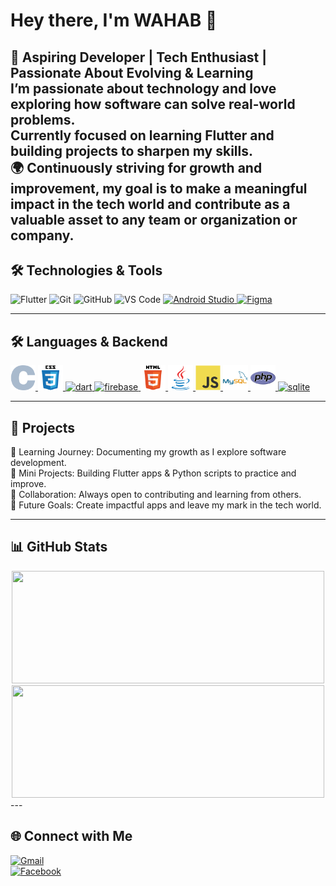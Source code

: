 # Hey there, I'm WAHAB 👋

🚀 Aspiring Developer | Tech Enthusiast | Passionate About Evolving & Learning <br/>
I’m passionate about technology and love exploring how software can solve real-world problems.  
Currently focused on learning Flutter  and building  projects to sharpen my skills.  
🌍 Continuously striving for growth and improvement, my goal is to make a meaningful impact in the tech world and contribute as a valuable asset to any team or organization or company.
---

## 🛠️ Technologies & Tools
![Flutter](https://img.shields.io/badge/Flutter-02569B?logo=flutter&logoColor=white&style=for-the-badge)
![Git](https://img.shields.io/badge/Git-F05032?logo=git&logoColor=white&style=for-the-badge)
![GitHub](https://img.shields.io/badge/GitHub-181717?logo=github&logoColor=white&style=for-the-badge)
![VS Code](https://img.shields.io/badge/VS%20Code-0078D4?logo=visual-studio-code&logoColor=white&style=for-the-badge)
<a href="https://developer.android.com/studio" target="_blank">
  <img src="https://img.shields.io/badge/Android%20Studio-3DDC84?logo=android-studio&logoColor=white&style=for-the-badge" alt="Android Studio" />
</a>
<a href="https://www.figma.com/" target="_blank">
  <img src="https://img.shields.io/badge/Figma-F24E1E?logo=figma&logoColor=white&style=for-the-badge" alt="Figma" />
</a>

---
## 🛠️ Languages & Backend 

<p align="left"> <a href="https://www.cprogramming.com/" target="_blank" rel="noreferrer"> <img src="https://raw.githubusercontent.com/devicons/devicon/master/icons/c/c-original.svg" alt="c" width="40" height="40"/> </a> <a href="https://www.w3schools.com/css/" target="_blank" rel="noreferrer"> <img src="https://raw.githubusercontent.com/devicons/devicon/master/icons/css3/css3-original-wordmark.svg" alt="css3" width="40" height="40"/> </a> <a href="https://dart.dev" target="_blank" rel="noreferrer"> <img src="https://www.vectorlogo.zone/logos/dartlang/dartlang-icon.svg" alt="dart" width="40" height="40"/> </a> <a href="https://firebase.google.com/" target="_blank" rel="noreferrer"> <img src="https://www.vectorlogo.zone/logos/firebase/firebase-icon.svg" alt="firebase" width="40" height="40"/> </a> <a href="https://www.w3.org/html/" target="_blank" rel="noreferrer"> <img src="https://raw.githubusercontent.com/devicons/devicon/master/icons/html5/html5-original-wordmark.svg" alt="html5" width="40" height="40"/> </a> <a href="https://www.java.com" target="_blank" rel="noreferrer"> <img src="https://raw.githubusercontent.com/devicons/devicon/master/icons/java/java-original.svg" alt="java" width="40" height="40"/> </a> <a href="https://developer.mozilla.org/en-US/docs/Web/JavaScript" target="_blank" rel="noreferrer"> <img src="https://raw.githubusercontent.com/devicons/devicon/master/icons/javascript/javascript-original.svg" alt="javascript" width="40" height="40"/> </a> <a href="https://www.mysql.com/" target="_blank" rel="noreferrer"> <img src="https://raw.githubusercontent.com/devicons/devicon/master/icons/mysql/mysql-original-wordmark.svg" alt="mysql" width="40" height="40"/> </a> <a href="https://www.php.net" target="_blank" rel="noreferrer"> <img src="https://raw.githubusercontent.com/devicons/devicon/master/icons/php/php-original.svg" alt="php" width="40" height="40"/> </a> <a href="https://www.sqlite.org/" target="_blank" rel="noreferrer"> <img src="https://www.vectorlogo.zone/logos/sqlite/sqlite-icon.svg" alt="sqlite" width="40" height="40"/> </a> </p>





---

## 📂 Projects  

🌱 Learning Journey: Documenting my growth as I explore software development.  
📱 Mini Projects: Building Flutter apps & Python scripts to practice and improve.  
🤝 Collaboration: Always open to contributing and learning from others.  
🚀 Future Goals: Create impactful apps and leave my mark in the tech world.

---

## 📊 GitHub Stats
<div align="center">
  
  <img src="https://github-readme-stats.vercel.app/api?username=Abdelwahab-Babaali&show_icons=true&theme=tokyonight" height="180em" width="500" />
  <img src="https://github-readme-stats.vercel.app/api/top-langs/?username=Abdelwahab-Babaali&layout=compact&theme=tokyonight" height="180em" width="500" />

</div>
---

## 🌐 Connect with Me
<a href="mailto:abdelwahab.babaali@gmail.com" target="_blank">
  <img src="https://img.shields.io/badge/Gmail-D14836?logo=gmail&logoColor=white&style=for-the-badge" alt="Gmail" height="100" width="120" />
</a>
<br>
<a href="https://fb.com/AbdelWahab" target="_blank">
  <img src="https://img.shields.io/badge/Facebook-1877F2?logo=facebook&logoColor=white&style=for-the-badge" alt="Facebook" height="100"  width="120" />
</a>









